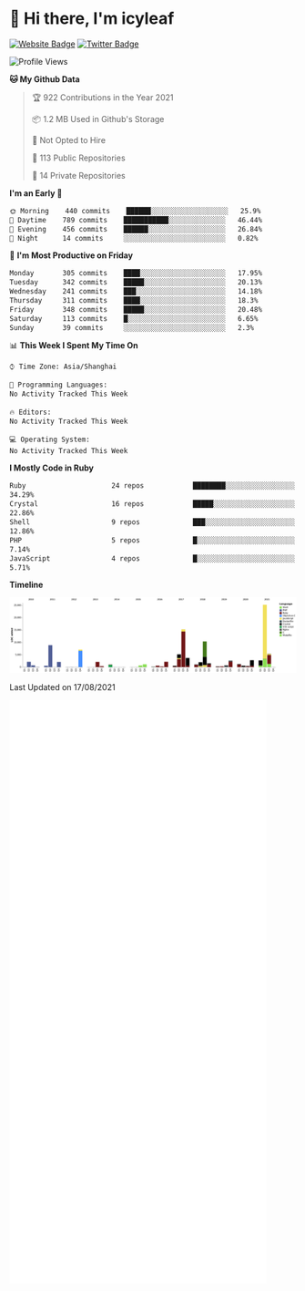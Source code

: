 # 👋 Hi there, I'm icyleaf

[![Website Badge](https://img.shields.io/badge/-icyleaf.com-444444?style=flat&logo=Google-Chrome&logoColor=f2f2f2&link=https://icyleaf.com)](https://icyleaf.com)
[![Twitter Badge](https://img.shields.io/badge/-@icyleaf-1da1f2?style=flat&labelColor=1ca0f1&logo=twitter&logoColor=white&link=https://twitter.com/icyleaf)](https://twitter.com/icyleaf)

<!--START_SECTION:waka-->
![Profile Views](http://img.shields.io/badge/Profile%20Views-0-blue)

**🐱 My Github Data** 

> 🏆 922 Contributions in the Year 2021
 > 
> 📦 1.2 MB Used in Github's Storage 
 > 
> 🚫 Not Opted to Hire
 > 
> 📜 113 Public Repositories 
 > 
> 🔑 14 Private Repositories  
 > 
**I'm an Early 🐤** 

```text
🌞 Morning    440 commits    ██████░░░░░░░░░░░░░░░░░░░   25.9% 
🌆 Daytime    789 commits    ███████████░░░░░░░░░░░░░░   46.44% 
🌃 Evening    456 commits    ██████░░░░░░░░░░░░░░░░░░░   26.84% 
🌙 Night      14 commits     ░░░░░░░░░░░░░░░░░░░░░░░░░   0.82%

```
📅 **I'm Most Productive on Friday** 

```text
Monday       305 commits    ████░░░░░░░░░░░░░░░░░░░░░   17.95% 
Tuesday      342 commits    █████░░░░░░░░░░░░░░░░░░░░   20.13% 
Wednesday    241 commits    ███░░░░░░░░░░░░░░░░░░░░░░   14.18% 
Thursday     311 commits    ████░░░░░░░░░░░░░░░░░░░░░   18.3% 
Friday       348 commits    █████░░░░░░░░░░░░░░░░░░░░   20.48% 
Saturday     113 commits    █░░░░░░░░░░░░░░░░░░░░░░░░   6.65% 
Sunday       39 commits     ░░░░░░░░░░░░░░░░░░░░░░░░░   2.3%

```


📊 **This Week I Spent My Time On** 

```text
⌚︎ Time Zone: Asia/Shanghai

💬 Programming Languages: 
No Activity Tracked This Week

🔥 Editors: 
No Activity Tracked This Week

💻 Operating System: 
No Activity Tracked This Week

```

**I Mostly Code in Ruby** 

```text
Ruby                     24 repos            ████████░░░░░░░░░░░░░░░░░   34.29% 
Crystal                  16 repos            █████░░░░░░░░░░░░░░░░░░░░   22.86% 
Shell                    9 repos             ███░░░░░░░░░░░░░░░░░░░░░░   12.86% 
PHP                      5 repos             █░░░░░░░░░░░░░░░░░░░░░░░░   7.14% 
JavaScript               4 repos             █░░░░░░░░░░░░░░░░░░░░░░░░   5.71%

```


**Timeline**

![Chart not found](https://raw.githubusercontent.com/icyleaf/icyleaf/main/charts/bar_graph.png) 


 Last Updated on 17/08/2021
<!--END_SECTION:waka-->

![Metrics](https://github.com/icyleaf/icyleaf/blob/main/github-metrics.svg)
